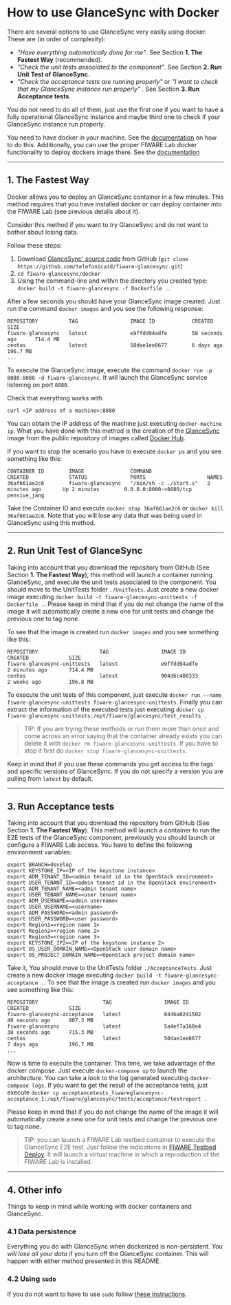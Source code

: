 
# How to use GlanceSync with Docker

There are several options to use GlanceSync very easily using docker. These are (in order of complexity):

- _"Have everything automatically done for me"_. See Section **1. The Fastest Way** (recommended).
- _"Check the unit tests associated to the component"_. See Section **2. Run Unit Test of GlanceSync**.
- _"Check the acceptance tests are running properly"_ or _"I want to check that my GlanceSync instance run properly"_ . See Section **3. Run Acceptance tests**.

You do not need to do all of them, just use the first one if you want to have a fully operational GlanceSync instance and maybe third one to check if your GlanceSync instance run properly.

You need to have docker in your machine. See the [documentation](https://docs.docker.com/installation/) on how to do this. Additionally, you can use the proper FIWARE Lab docker functionality to deploy dockers image there. See the [documentation](https://docs.docker.com/installation/)

----
## 1. The Fastest Way

Docker allows you to deploy an GlanceSync container in a few minutes. This method requires that you have installed docker or can deploy container into the FIWARE Lab (see previous details about it).

Consider this method if you want to try GlanceSync and do not want to bother about losing data.

Follow these steps:

1. Download [GlanceSync' source code](https://github.com/telefonicaid/fiware-glancesync) from GitHub (`git clone https://github.com/telefonicaid/fiware-glancesync.git`)
2. `cd fiware-glancesync/docker`
3. Using the command-line and within the directory you created type: `docker build -t fiware-glancesync -f Dockerfile .`.

After a few seconds you should have your GlanceSync image created. Just run the command `docker images` and you see the following response:

    REPOSITORY          TAG                 IMAGE ID            CREATED             SIZE
    fiware-glancesync   latest              e9ffdd94adfe        58 seconds ago      714.4 MB
    centos              latest              50dae1ee8677        6 days ago          196.7 MB
    ...

To execute the GlanceSync image, execute the command `docker run -p 8080:8080 -d fiware-glancesync`. It will launch the GlanceSync service listening on port `8080`.

Check that everything works with

	curl <IP address of a machine>:8080

You can obtain the IP address of the machine just executing `docker-machine ip`. What you have done with this method is the creation of the [GlanceSync](https://hub.docker.com/r/fiware/glancesync/) image from the public repository of images called [Docker Hub](https://hub.docker.com/).

If you want to stop the scenario you have to execute `docker ps` and you see something like this:

    CONTAINER ID        IMAGE               COMMAND                  CREATED             STATUS              PORTS                    NAMES
    36af661ae2c6        fiware-glancesync   "/bin/sh -c ./start.s"   2 minutes ago       Up 2 minutes        0.0.0.0:8080->8080/tcp   pensive_jang


Take the Container ID and execute `docker stop 36af661ae2c6` or `docker kill 36af661ae2c6`. Note that you will lose any data that was being used in GlanceSync using this method.

----
## 2. Run Unit Test of GlanceSync

Taking into account that you download the repository from GitHub (See Section **1. The Fastest Way**), this method will launch a container running GlanceSync, and execute the unit tests associated to the component. You should move to the UnitTests folder `./UnitTests`. Just create a new docker image executing `docker build -t fiware-glancesync-unittests -f Dockerfile .`. Please keep in mind that if you do not change the name of the image it will automatically create a new one for unit tests and change the previous one to tag none.

To see that the image is created run `docker images` and you see something like this:

    REPOSITORY                    TAG                 IMAGE ID            CREATED             SIZE
    fiware-glancesync-unittests   latest              e9ffdd94adfe        2 minutes ago       714.4 MB
    centos                        latest              904d6c400333        2 weeks ago         196.8 MB

To execute the unit tests of this component, just execute `docker run --name fiware-glancesync-unittests fiware-glancesync-unittests`. Finally you can extract the information of the executed tests just executing `docker cp fiware-glancesync-unittests:/opt/fiware/glancesync/test_results .`


> TIP: If you are trying these methods or run them more than once and come across an error saying that the container already exists you can delete it with `docker rm fiware-glancesync-unittests`. If you have to stop it first do `docker stop fiware-glancesync-unittests`.

Keep in mind that if you use these commands you get access to the tags and specific versions of GlanceSync. If you do not specify a version you are pulling from `latest` by default.

----
## 3. Run Acceptance tests

Taking into account that you download the repository from GitHub (See Section **1. The Fastest Way**). This method will launch a container to run the E2E tests of the GlanceSync component, previously you should launch or configure a FIWARE Lab access. You have to define the following environment variables:

    export BRANCH=develop
    export KEYSTONE_IP=<IP of the keystone instance>
    export ADM_TENANT_ID=<admin tenant id in the OpenStack environment>
    export USER_TENANT_ID=<admin tenant id in the OpenStack environment>
    export ADM_TENANT_NAME=<admin tenant name>
    export USER_TENANT_NAME=<user tenant name>
    export ADM_USERNAME=<admin username>
    export USER_USERNAME=<username>
    export ADM_PASSWORD=<admin password>
    export USER_PASSWORD=<user password>
    export Region1=<region name 1>
    export Region2=<region name 2>
    export Region3=<region name 3>
    export KEYSTONE_IP2=<IP of the keystone instance 2>
    export OS_USER_DOMAIN_NAME=<OpenStack user domain name>
    export OS_PROJECT_DOMAIN_NAME=<OpenStack project domain name>	

Take it, You should move to the UnitTests folder `./AcceptanceTests`. Just create a new docker image executing `docker build -t fiware-glancesync-acceptance .`. To see that the image is created run `docker images` and you see something like this:

    REPOSITORY                     TAG                 IMAGE ID            CREATED             SIZE
    fiware-glancesync-acceptance   latest              844ba0241502        40 seconds ago      807.3 MB
    fiware-glancesync              latest              5a4ef7a160e4        38 seconds ago      715.3 MB
    centos                         latest              50dae1ee8677        7 days ago          196.7 MB
    ...

Now is time to execute the container. This time, we take advantage of the docker compose. Just execute `docker-compose up` to launch the architecture. You can take a look to the log generated executing `docker-compose logs`. If you want to get the result of the acceptance tests, just execute `docker cp acceptancetests_fiwareglancesync-acceptance_1:/opt/fiware/glancesync/tests/acceptance/testreport .`

Please keep in mind that if you do not change the name of the image it will automatically create a new one for unit tests and change the previous one to tag none.

> TIP: you can launch a FIWARE Lab testbed container to execute the GlanceSync E2E test. Just follow the indications in [FIWARE Testbed Deploy](https://hub.docker.com/r/fiware/testbed-deploy/). It will launch a virtual machine in which a reproduction of the FIWARE Lab is installed.

----
## 4. Other info

Things to keep in mind while working with docker containers and GlanceSync.

### 4.1 Data persistence
Everything you do with GlanceSync when dockerized is non-persistent. *You will lose all your data* if you turn off the GlanceSync container. This will happen with either method presented in this README.

### 4.2 Using `sudo`

If you do not want to have to use `sudo` follow [these instructions](http://askubuntu.com/questions/477551/how-can-i-use-docker-without-sudo).
   